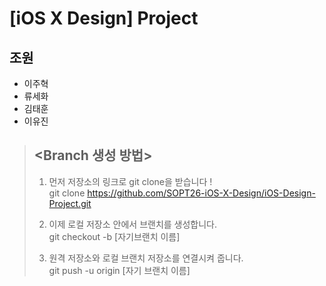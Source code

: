 # [iOS X Design] Project

## 조원

- 이주혁
- 류세화
- 김태훈
- 이유진

> ## <Branch 생성 방법>
>
> 1. 먼저 저장소의 링크로 git clone을 받습니다 !  
>    git clone https://github.com/SOPT26-iOS-X-Design/iOS-Design-Project.git
>
> 2. 이제 로컬 저장소 안에서 브랜치를 생성합니다.  
>    git checkout -b [자기브랜치 이름]
>
> 3. 원격 저장소와 로컬 브랜치 저장소를 연결시켜 줍니다.  
>    git push -u origin [자기 브랜치 이름]
